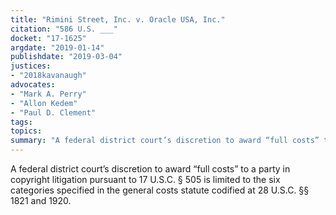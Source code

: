 ```yaml
---
title: "Rimini Street, Inc. v. Oracle USA, Inc."
citation: "586 U.S. ___"
docket: "17-1625"
argdate: "2019-01-14"
publishdate: "2019-03-04"
justices:
- "2018kavanaugh"
advocates:
- "Mark A. Perry"
- "Allon Kedem"
- "Paul D. Clement"
tags:
topics:
summary: "A federal district court’s discretion to award “full costs” to a party in copyright litigation pursuant to 17 U.S.C. § 505 is limited to the six categories specified in the general costs statute codified at 28 U.S.C. §§ 1821 and 1920."
---
```

A federal district court’s discretion to award “full costs” to a party in copyright litigation pursuant to 17 U.S.C. § 505 is limited to the six categories specified in the general costs statute codified at 28 U.S.C. §§ 1821 and 1920.